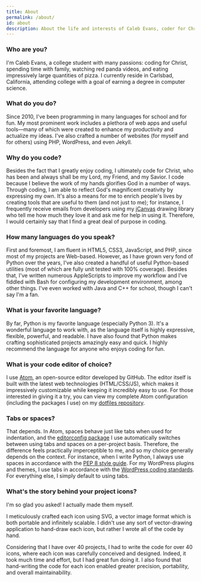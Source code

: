```yaml
---
title: About
permalink: /about/
id: about
description: About the life and interests of Caleb Evans, coder for Christ
---
```


### Who are you?

I'm Caleb Evans, a college student with many passions: coding for Christ,
spending time with family, watching red panda videos, and eating impressively
large quantities of pizza. I currently reside in Carlsbad, California, attending
college with a goal of earning a degree in computer science.

### What do you do?

Since 2010, I've been programming in many languages for school and for fun. My
most prominent work includes a plethora of web apps and useful tools—many of
which were created to enhance my productivity and actualize my ideas. I've also
crafted a number of websites (for myself and for others) using PHP, WordPress,
and even Jekyll.

### Why do you code?

Besides the fact that I greatly enjoy coding, I ultimately code for Christ, who
has been and always shall be my Lord, my Friend, and my Savior. I code because I
believe the work of my hands glorifies God in a number of ways. Through coding,
I am able to reflect God's magnificent creativity by expressing my own. It's
also a means for me to enrich people's lives by creating tools that are useful
to them (and not just to me); for instance, I frequently receive emails from
developers using my [jCanvas][jcanvas] drawing library who tell me how much they
love it and ask me for help in using it. Therefore, I would certainly say that I
find a great deal of purpose in coding.

[jcanvas]: https://projects.calebevans.me/jcanvas/

### How many languages do you speak?

First and foremost, I am fluent in HTML5, CSS3, JavaScript, and PHP, since most
of my projects are Web-based. However, as I have grown very fond of Python over
the years, I've also created a handful of useful Python-based utilities (most of
which are fully unit tested with 100% coverage). Besides that, I've written
numerous AppleScripts to improve my workflow and I've fiddled with Bash for
configuring my development environment, among other things. I've even worked
with Java and C++ for school, though I can't say I'm a fan.

### What is your favorite language?

By far, Python is my favorite language (especially Python 3). It's a wonderful
language to work with, as the language itself is highly expressive, flexible,
powerful, and readable. I have also found that Python makes crafting
sophisticated projects amazingly easy and quick. I highly recommend the language
for anyone who enjoys coding for fun.

### What is your code editor of choice?

I use [Atom][atom], an open-source editor developed by GitHub. The editor itself
is built with the latest web technologies (HTML/CSS/JS), which makes it
impressively customizable while keeping it incredibly easy to use. For those
interested in giving it a try, you can view my complete Atom configuration
(including the packages I use) on my [dotfiles repository][dotfiles].

[atom]: https://atom.io/
[dotfiles]: https://github.com/caleb531/dotfiles

### Tabs or spaces?

That depends. In Atom, spaces behave just like tabs when used for indentation,
and the [editorconfig package][editorconfig] I use automatically switches
between using tabs and spaces on a per-project basis. Therefore, the difference
feels practically imperceptible to me, and so my choice generally depends on the
context. For instance, when I write Python, I always use spaces in accordance
with the [PEP 8 style guide][pep8]. For my WordPress plugins and themes, I use
tabs in accordance with the [WordPress coding standards][wp-standards]. For
everything else, I simply default to using tabs.

[editorconfig]: https://github.com/sindresorhus/atom-editorconfig
[pep8]: https://www.python.org/dev/peps/pep-0008/#indentation
[wp-standards]: https://make.wordpress.org/core/handbook/best-practices/coding-standards/

### What's the story behind your project icons?

I'm so glad you asked! I actually made them myself.

I meticulously crafted each icon using SVG, a vector image format which is both
portable and infinitely scalable. I didn't use any sort of vector-drawing
application to hand-draw each icon, but rather I wrote all of the code by hand.

Considering that I have over 40 projects, I had to write the code for over 40
icons, where each icon was carefully conceived and designed. Indeed, it took
much time and effort, but I had great fun doing it. I also found that
hand-writing the code for each icon enabled greater precision, portability, and
overall maintainability.
